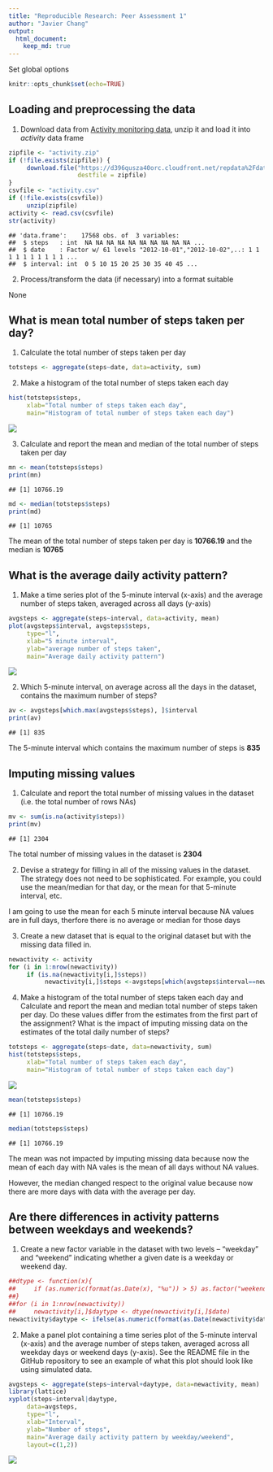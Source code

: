 ```yaml
---
title: "Reproducible Research: Peer Assessment 1"
author: "Javier Chang"
output: 
  html_document:
    keep_md: true
---
```


Set global options


```r
knitr::opts_chunk$set(echo=TRUE)
```


## Loading and preprocessing the data

1. Download data from [Activity monitoring data](https://d396qusza40orc.cloudfront.net/repdata%2Fdata%2Factivity.zip), unzip it and load it into *activity* data frame 


```r
zipfile <- "activity.zip"
if (!file.exists(zipfile)) {
     download.file("https://d396qusza40orc.cloudfront.net/repdata%2Fdata%2Factivity.zip",
                   destfile = zipfile)
}
csvfile <- "activity.csv"
if (!file.exists(csvfile))
     unzip(zipfile)
activity <- read.csv(csvfile)
str(activity)
```

```
## 'data.frame':	17568 obs. of  3 variables:
##  $ steps   : int  NA NA NA NA NA NA NA NA NA NA ...
##  $ date    : Factor w/ 61 levels "2012-10-01","2012-10-02",..: 1 1 1 1 1 1 1 1 1 1 ...
##  $ interval: int  0 5 10 15 20 25 30 35 40 45 ...
```

2. Process/transform the data (if necessary) into a format suitable

None

## What is mean total number of steps taken per day?

1. Calculate the total number of steps taken per day


```r
totsteps <- aggregate(steps~date, data=activity, sum)
```

2. Make a histogram of the total number of steps taken each day


```r
hist(totsteps$steps, 
     xlab="Total number of steps taken each day", 
     main="Histogram of total number of steps taken each day")
```

![](PA1_template_files/figure-html/histogram-1.png)<!-- -->

3. Calculate and report the mean and median of the total number of steps taken per day


```r
mn <- mean(totsteps$steps)
print(mn)
```

```
## [1] 10766.19
```

```r
md <- median(totsteps$steps)
print(md)
```

```
## [1] 10765
```

The mean of the total number of steps taken per day is **10766.19** and the median is **10765**

## What is the average daily activity pattern?

1. Make a time series plot of the 5-minute interval (x-axis) and the average number of steps taken, averaged across all days (y-axis)


```r
avgsteps <- aggregate(steps~interval, data=activity, mean)
plot(avgsteps$interval, avgsteps$steps, 
     type="l",
     xlab="5 minute interval",
     ylab="average number of steps taken",
     main="Average daily activity pattern")
```

![](PA1_template_files/figure-html/averagedaily-1.png)<!-- -->


2. Which 5-minute interval, on average across all the days in the dataset, contains the maximum number of steps?


```r
av <- avgsteps[which.max(avgsteps$steps), ]$interval
print(av)
```

```
## [1] 835
```

The 5-minute interval which contains the maximum number of steps is **835**

## Imputing missing values

1. Calculate and report the total number of missing values in the dataset (i.e. the total number of rows NAs)


```r
mv <- sum(is.na(activity$steps))
print(mv)
```

```
## [1] 2304
```

The total number of missing values in the dataset is **2304**

2. Devise a strategy for filling in all of the missing values in the dataset. The strategy does not need to be sophisticated. For example, you could use the mean/median for that day, or the mean for that 5-minute interval, etc.

I am going to use the mean for each 5 minute interval because NA values are in full days, therfore there is no average or median for those days

3. Create a new dataset that is equal to the original dataset but with the missing data filled in.


```r
newactivity <- activity
for (i in 1:nrow(newactivity))
     if (is.na(newactivity[i,]$steps))
          newactivity[i,]$steps <-avgsteps[which(avgsteps$interval==newactivity[i,]$interval),]$steps
```

4. Make a histogram of the total number of steps taken each day and Calculate and report the mean and median total number of steps taken per day. Do these values differ from the estimates from the first part of the assignment? What is the impact of imputing missing data on the estimates of the total daily number of steps?


```r
totsteps <- aggregate(steps~date, data=newactivity, sum)
hist(totsteps$steps, 
     xlab="Total number of steps taken each day", 
     main="Histogram of total number of steps taken each day")
```

![](PA1_template_files/figure-html/histtotsteps-1.png)<!-- -->

```r
mean(totsteps$steps)
```

```
## [1] 10766.19
```

```r
median(totsteps$steps)
```

```
## [1] 10766.19
```

The mean was not impacted by imputing missing data because now the mean of each day with NA vales is the mean of all days without NA values.

However, the median changed respect to the original value because now there are more days with data with the average per day.

## Are there differences in activity patterns between weekdays and weekends?

1. Create a new factor variable in the dataset with two levels – “weekday” and “weekend” indicating whether a given date is a weekday or weekend day.


```r
##dtype <- function(x){
##     if (as.numeric(format(as.Date(x), "%u")) > 5) as.factor("weekend") else as.factor("weekday")
##}
##for (i in 1:nrow(newactivity))
##     newactivity[i,]$daytype <- dtype(newactivity[i,]$date)
newactivity$daytype <- ifelse(as.numeric(format(as.Date(newactivity$date), "%u")) > 5, "weekend" , "weekday" )
```


2. Make a panel plot containing a time series plot of the 5-minute interval (x-axis) and the average number of steps taken, averaged across all weekday days or weekend days (y-axis). See the README file in the GitHub repository to see an example of what this plot should look like using simulated data.


```r
avgsteps <- aggregate(steps~interval+daytype, data=newactivity, mean)
library(lattice)
xyplot(steps~interval|daytype,
     data=avgsteps,
     type="l",
     xlab="Interval",
     ylab="Number of steps",
     main="Average daily activity pattern by weekday/weekend",
     layout=c(1,2))
```

![](PA1_template_files/figure-html/plotweekdays-1.png)<!-- -->

